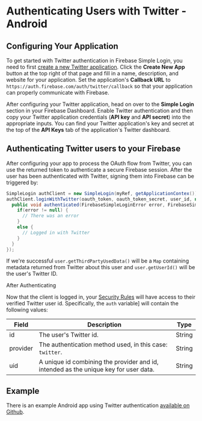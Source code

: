 # Authenticating Users with Twitter - Android


## Configuring Your Application

To get started with Twitter authentication in Firebase Simple Login, you need to first [create a new Twitter application](https://apps.twitter.com/). Click the __Create New App__ button at the top right of that page and fill in a name, description, and website for your application. Set the application's __Callback URL__ to `https://auth.firebase.com/auth/twitter/callback` so that your application can properly communicate with Firebase.

After configuring your Twitter application, head on over to the __Simple Login__ section in your Firebase Dashboard. Enable Twitter authentication and then copy your Twitter application credentials (__API key__ and __API secret__) into the appropriate inputs. You can find your Twitter application's key and secret at the top of the __API Keys__ tab of the application's Twitter dashboard.



## Authenticating Twitter users to your Firebase

After configuring your app to process the OAuth flow from Twitter, you can use the returned token to authenticate a secure Firebase session. After the user has been authenticated with Twitter, signing them into Firebase can be triggered by:

```java
SimpleLogin authClient = new SimpleLogin(myRef, getApplicationContex());
authClient.loginWithTwitter(oauth_token, oauth_token_secret, user_id, new SimpleLoginAuthenticatedHandler() {
  public void authenticated(FirebaseSimpleLoginError error, FirebaseSimpleLoginUser user) {
    if(error != null) {
      // There was an error
    }
    else {
      // Logged in with Twitter
    }
  }
});
```

If we're successful `user.getThirdPartyUsedData()` will be a `Map` containing metadata returned from Twitter about this user and `user.getUserId()` will be the user's Twitter ID.

After Authenticating

Now that the client is logged in, your [Security Rules](https://www.firebase.com/docs/android/guide/securing-data.html) will have access to their verified Twitter user id. Specifically, the `auth` variable] will contain the following values:


| Field | Description | Type |
| --- | --- | --- |
| id | The user's Twitter id. | String |
| provider | The authentication method used, in this case: `twitter`. | String |
| uid | A unique id combining the provider and id, intended as the unique key for user data. | String |


## Example

There is an example Android app using Twitter authentication [available on Github](https://github.com/firebase/simple-login-demo-android).
